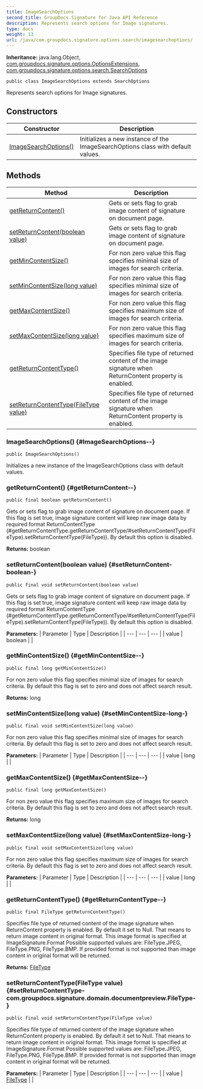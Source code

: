 ```yaml
---
title: ImageSearchOptions
second_title: GroupDocs.Signature for Java API Reference
description: Represents search options for Image signatures.
type: docs
weight: 13
url: /java/com.groupdocs.signature.options.search/imagesearchoptions/
---
```

**Inheritance:**
java.lang.Object, [com.groupdocs.signature.options.OptionsExtensions](../../com.groupdocs.signature.options/optionsextensions), [com.groupdocs.signature.options.search.SearchOptions](../../com.groupdocs.signature.options.search/searchoptions)
```
public class ImageSearchOptions extends SearchOptions
```

Represents search options for Image signatures.
## Constructors

| Constructor | Description |
| --- | --- |
| [ImageSearchOptions()](#ImageSearchOptions--) | Initializes a new instance of the ImageSearchOptions class with default values. |
## Methods

| Method | Description |
| --- | --- |
| [getReturnContent()](#getReturnContent--) | Gets or sets flag to grab image content of signature on document page. |
| [setReturnContent(boolean value)](#setReturnContent-boolean-) | Gets or sets flag to grab image content of signature on document page. |
| [getMinContentSize()](#getMinContentSize--) | For non zero value this flag specifies minimal size of images for search criteria. |
| [setMinContentSize(long value)](#setMinContentSize-long-) | For non zero value this flag specifies minimal size of images for search criteria. |
| [getMaxContentSize()](#getMaxContentSize--) | For non zero value this flag specifies maximum size of images for search criteria. |
| [setMaxContentSize(long value)](#setMaxContentSize-long-) | For non zero value this flag specifies maximum size of images for search criteria. |
| [getReturnContentType()](#getReturnContentType--) | Specifies file type of returned content of the image signature when ReturnContent property is enabled. |
| [setReturnContentType(FileType value)](#setReturnContentType-com.groupdocs.signature.domain.documentpreview.FileType-) | Specifies file type of returned content of the image signature when ReturnContent property is enabled. |
### ImageSearchOptions() {#ImageSearchOptions--}
```
public ImageSearchOptions()
```


Initializes a new instance of the ImageSearchOptions class with default values.

### getReturnContent() {#getReturnContent--}
```
public final boolean getReturnContent()
```


Gets or sets flag to grab image content of signature on document page. If this flag is set true, image signature content will keep raw image data by required format  ReturnContentType (\#getReturnContentType.getReturnContentType/\#setReturnContentType(FileType).setReturnContentType(FileType)). By default this option is disabled.

**Returns:**
boolean
### setReturnContent(boolean value) {#setReturnContent-boolean-}
```
public final void setReturnContent(boolean value)
```


Gets or sets flag to grab image content of signature on document page. If this flag is set true, image signature content will keep raw image data by required format  ReturnContentType (\#getReturnContentType.getReturnContentType/\#setReturnContentType(FileType).setReturnContentType(FileType)). By default this option is disabled.

**Parameters:**
| Parameter | Type | Description |
| --- | --- | --- |
| value | boolean |  |

### getMinContentSize() {#getMinContentSize--}
```
public final long getMinContentSize()
```


For non zero value this flag specifies minimal size of images for search criteria. By default this flag is set to zero and does not affect search result.

**Returns:**
long
### setMinContentSize(long value) {#setMinContentSize-long-}
```
public final void setMinContentSize(long value)
```


For non zero value this flag specifies minimal size of images for search criteria. By default this flag is set to zero and does not affect search result.

**Parameters:**
| Parameter | Type | Description |
| --- | --- | --- |
| value | long |  |

### getMaxContentSize() {#getMaxContentSize--}
```
public final long getMaxContentSize()
```


For non zero value this flag specifies maximum size of images for search criteria. By default this flag is set to zero and does not affect search result.

**Returns:**
long
### setMaxContentSize(long value) {#setMaxContentSize-long-}
```
public final void setMaxContentSize(long value)
```


For non zero value this flag specifies maximum size of images for search criteria. By default this flag is set to zero and does not affect search result.

**Parameters:**
| Parameter | Type | Description |
| --- | --- | --- |
| value | long |  |

### getReturnContentType() {#getReturnContentType--}
```
public final FileType getReturnContentType()
```


Specifies file type of returned content of the image signature when ReturnContent property is enabled. By default it set to Null. That means to return image content in original format. This image format is specified at  ImageSignature.Format  Possible supported values are: FileType.JPEG, FileType.PNG, FileType.BMP. If provided format is not supported than image content in original format will be returned.

**Returns:**
[FileType](../../com.groupdocs.signature.domain.documentpreview/filetype)
### setReturnContentType(FileType value) {#setReturnContentType-com.groupdocs.signature.domain.documentpreview.FileType-}
```
public final void setReturnContentType(FileType value)
```


Specifies file type of returned content of the image signature when ReturnContent property is enabled. By default it set to Null. That means to return image content in original format. This image format is specified at  ImageSignature.Format  Possible supported values are: FileType.JPEG, FileType.PNG, FileType.BMP. If provided format is not supported than image content in original format will be returned.

**Parameters:**
| Parameter | Type | Description |
| --- | --- | --- |
| value | [FileType](../../com.groupdocs.signature.domain.documentpreview/filetype) |  |

